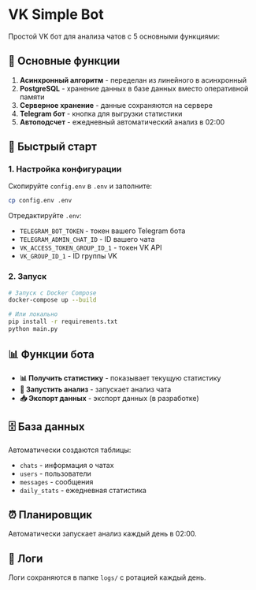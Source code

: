 # VK Simple Bot

Простой VK бот для анализа чатов с 5 основными функциями:

## 🎯 Основные функции

1. **Асинхронный алгоритм** - переделан из линейного в асинхронный
2. **PostgreSQL** - хранение данных в базе данных вместо оперативной памяти
3. **Серверное хранение** - данные сохраняются на сервере
4. **Telegram бот** - кнопка для выгрузки статистики
5. **Автоподсчет** - ежедневный автоматический анализ в 02:00

## 🚀 Быстрый старт

### 1. Настройка конфигурации

Скопируйте `config.env` в `.env` и заполните:

```bash
cp config.env .env
```

Отредактируйте `.env`:
- `TELEGRAM_BOT_TOKEN` - токен вашего Telegram бота
- `TELEGRAM_ADMIN_CHAT_ID` - ID вашего чата
- `VK_ACCESS_TOKEN_GROUP_ID_1` - токен VK API
- `VK_GROUP_ID_1` - ID группы VK

### 2. Запуск

```bash
# Запуск с Docker Compose
docker-compose up --build

# Или локально
pip install -r requirements.txt
python main.py
```

## 📊 Функции бота

- **📊 Получить статистику** - показывает текущую статистику
- **🚀 Запустить анализ** - запускает анализ чата
- **📥 Экспорт данных** - экспорт данных (в разработке)

## 🗄️ База данных

Автоматически создаются таблицы:
- `chats` - информация о чатах
- `users` - пользователи
- `messages` - сообщения
- `daily_stats` - ежедневная статистика

## ⏰ Планировщик

Автоматически запускает анализ каждый день в 02:00.

## 📝 Логи

Логи сохраняются в папке `logs/` с ротацией каждый день.

